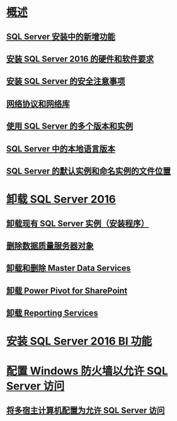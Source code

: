 # [概述](planning-a-sql-server-installation.md)  
## [SQL Server 安装中的新增功能](what-s-new-in-sql-server-installation.md)  
## [安装 SQL Server 2016 的硬件和软件要求](hardware-and-software-requirements-for-installing-sql-server.md)  
## [安装 SQL Server 的安全注意事项](security-considerations-for-a-sql-server-installation.md)  
## [网络协议和网络库](network-protocols-and-network-libraries.md)  
## [使用 SQL Server 的多个版本和实例](work-with-multiple-versions-and-instances-of-sql-server.md)  
## [SQL Server 中的本地语言版本](local-language-versions-in-sql-server.md)  
## [SQL Server 的默认实例和命名实例的文件位置](file-locations-for-default-and-named-instances-of-sql-server.md)  
# [卸载 SQL Server 2016](uninstall-sql-server.md)  
## [卸载现有 SQL Server 实例（安装程序）](uninstall-an-existing-instance-of-sql-server-setup.md)  
## [删除数据质量服务器对象](remove-data-quality-server-objects.md)  
## [卸载和删除 Master Data Services](uninstall-and-remove-master-data-services.md)  
## [卸载 Power Pivot for SharePoint](uninstall-power-pivot-for-sharepoint.md)  
## [卸载 Reporting Services](uninstall-reporting-services.md)  
# [安装 SQL Server 2016 BI 功能](install-sql-server-business-intelligence-features.md)
# [配置 Windows 防火墙以允许 SQL Server 访问](configure-the-windows-firewall-to-allow-sql-server-access.md)  
## [将多宿主计算机配置为允许 SQL Server 访问](configure-a-multi-homed-computer-for-sql-server-access.md)  
